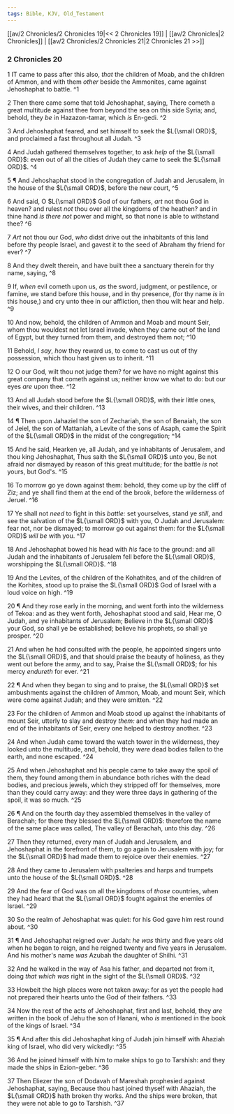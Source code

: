 ```yaml
---
tags: Bible, KJV, Old_Testament
---
```


[[av/2 Chronicles/2 Chronicles 19|<< 2 Chronicles 19]] | [[av/2 Chronicles|2 Chronicles]] | [[av/2 Chronicles/2 Chronicles 21|2 Chronicles 21 >>]]

### 2 Chronicles 20

1 IT came to pass after this also, _that_ the children of Moab, and the children of Ammon, and with them _other_ beside the Ammonites, came against Jehoshaphat to battle. ^1

2 Then there came some that told Jehoshaphat, saying, There cometh a great multitude against thee from beyond the sea on this side Syria; and, behold, they _be_ in Hazazon-tamar, which _is_ En-gedi. ^2

3 And Jehoshaphat feared, and set himself to seek the $L{\small ORD}$, and proclaimed a fast throughout all Judah. ^3

4 And Judah gathered themselves together, to ask _help_ of the $L{\small ORD}$: even out of all the cities of Judah they came to seek the $L{\small ORD}$. ^4

5 ¶ And Jehoshaphat stood in the congregation of Judah and Jerusalem, in the house of the $L{\small ORD}$, before the new court, ^5

6 And said, O $L{\small ORD}$ God of our fathers, _art_ not thou God in heaven? and rulest _not_ thou over all the kingdoms of the heathen? and in thine hand _is_ _there_ _not_ power and might, so that none is able to withstand thee? ^6

7 _Art_ not thou our God, _who_ didst drive out the inhabitants of this land before thy people Israel, and gavest it to the seed of Abraham thy friend for ever? ^7

8 And they dwelt therein, and have built thee a sanctuary therein for thy name, saying, ^8

9 If, _when_ evil cometh upon us, _as_ the sword, judgment, or pestilence, or famine, we stand before this house, and in thy presence, (for thy name _is_ in this house,) and cry unto thee in our affliction, then thou wilt hear and help. ^9

10 And now, behold, the children of Ammon and Moab and mount Seir, whom thou wouldest not let Israel invade, when they came out of the land of Egypt, but they turned from them, and destroyed them not; ^10

11 Behold, _I_ _say_, _how_ they reward us, to come to cast us out of thy possession, which thou hast given us to inherit. ^11

12 O our God, wilt thou not judge them? for we have no might against this great company that cometh against us; neither know we what to do: but our eyes _are_ upon thee. ^12

13 And all Judah stood before the $L{\small ORD}$, with their little ones, their wives, and their children. ^13

14 ¶ Then upon Jahaziel the son of Zechariah, the son of Benaiah, the son of Jeiel, the son of Mattaniah, a Levite of the sons of Asaph, came the Spirit of the $L{\small ORD}$ in the midst of the congregation; ^14

15 And he said, Hearken ye, all Judah, and ye inhabitants of Jerusalem, and thou king Jehoshaphat, Thus saith the $L{\small ORD}$ unto you, Be not afraid nor dismayed by reason of this great multitude; for the battle _is_ not yours, but God's. ^15

16 To morrow go ye down against them: behold, they come up by the cliff of Ziz; and ye shall find them at the end of the brook, before the wilderness of Jeruel. ^16

17 Ye shall not _need_ to fight in this _battle:_ set yourselves, stand ye _still_, and see the salvation of the $L{\small ORD}$ with you, O Judah and Jerusalem: fear not, nor be dismayed; to morrow go out against them: for the $L{\small ORD}$ _will_ _be_ with you. ^17

18 And Jehoshaphat bowed his head with _his_ face to the ground: and all Judah and the inhabitants of Jerusalem fell before the $L{\small ORD}$, worshipping the $L{\small ORD}$. ^18

19 And the Levites, of the children of the Kohathites, and of the children of the Korhites, stood up to praise the $L{\small ORD}$ God of Israel with a loud voice on high. ^19

20 ¶ And they rose early in the morning, and went forth into the wilderness of Tekoa: and as they went forth, Jehoshaphat stood and said, Hear me, O Judah, and ye inhabitants of Jerusalem; Believe in the $L{\small ORD}$ your God, so shall ye be established; believe his prophets, so shall ye prosper. ^20

21 And when he had consulted with the people, he appointed singers unto the $L{\small ORD}$, and that should praise the beauty of holiness, as they went out before the army, and to say, Praise the $L{\small ORD}$; for his mercy _endureth_ for ever. ^21

22 ¶ And when they began to sing and to praise, the $L{\small ORD}$ set ambushments against the children of Ammon, Moab, and mount Seir, which were come against Judah; and they were smitten. ^22

23 For the children of Ammon and Moab stood up against the inhabitants of mount Seir, utterly to slay and destroy _them:_ and when they had made an end of the inhabitants of Seir, every one helped to destroy another. ^23

24 And when Judah came toward the watch tower in the wilderness, they looked unto the multitude, and, behold, they _were_ dead bodies fallen to the earth, and none escaped. ^24

25 And when Jehoshaphat and his people came to take away the spoil of them, they found among them in abundance both riches with the dead bodies, and precious jewels, which they stripped off for themselves, more than they could carry away: and they were three days in gathering of the spoil, it was so much. ^25

26 ¶ And on the fourth day they assembled themselves in the valley of Berachah; for there they blessed the $L{\small ORD}$: therefore the name of the same place was called, The valley of Berachah, unto this day. ^26

27 Then they returned, every man of Judah and Jerusalem, and Jehoshaphat in the forefront of them, to go again to Jerusalem with joy; for the $L{\small ORD}$ had made them to rejoice over their enemies. ^27

28 And they came to Jerusalem with psalteries and harps and trumpets unto the house of the $L{\small ORD}$. ^28

29 And the fear of God was on all the kingdoms of _those_ countries, when they had heard that the $L{\small ORD}$ fought against the enemies of Israel. ^29

30 So the realm of Jehoshaphat was quiet: for his God gave him rest round about. ^30

31 ¶ And Jehoshaphat reigned over Judah: _he_ _was_ thirty and five years old when he began to reign, and he reigned twenty and five years in Jerusalem. And his mother's name _was_ Azubah the daughter of Shilhi. ^31

32 And he walked in the way of Asa his father, and departed not from it, doing _that_ _which_ _was_ right in the sight of the $L{\small ORD}$. ^32

33 Howbeit the high places were not taken away: for as yet the people had not prepared their hearts unto the God of their fathers. ^33

34 Now the rest of the acts of Jehoshaphat, first and last, behold, they _are_ written in the book of Jehu the son of Hanani, who _is_ mentioned in the book of the kings of Israel. ^34

35 ¶ And after this did Jehoshaphat king of Judah join himself with Ahaziah king of Israel, who did very wickedly: ^35

36 And he joined himself with him to make ships to go to Tarshish: and they made the ships in Ezion-geber. ^36

37 Then Eliezer the son of Dodavah of Mareshah prophesied against Jehoshaphat, saying, Because thou hast joined thyself with Ahaziah, the $L{\small ORD}$ hath broken thy works. And the ships were broken, that they were not able to go to Tarshish. ^37
